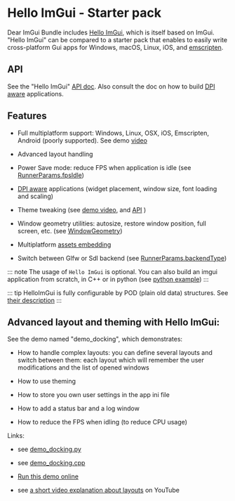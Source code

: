 # Hello ImGui - Starter pack

Dear ImGui Bundle includes [Hello ImGui](https://github.com/pthom/hello_imgui), which is itself based on ImGui. \"Hello ImGui\" can be compared to a starter pack that enables to easily write cross-platform Gui apps for Windows, macOS, Linux, iOS, and [emscripten](https://en.wikipedia.org/wiki/Emscripten).

## API

See the \"Hello ImGui\" [API doc](https://github.com/pthom/hello_imgui/blob/master/src/hello_imgui/hello_imgui_api.md). Also consult the doc on how to build [DPI aware](https://github.com/pthom/hello_imgui/tree/master/src/hello_imgui/dpi_aware.h) applications.

## Features

-   Full multiplatform support: Windows, Linux, OSX, iOS, Emscripten, Android (poorly supported). See demo [video](https://traineq.org/HelloImGui_6_Platforms.mp4)

-   Advanced layout handling

-   Power Save mode: reduce FPS when application is idle (see [RunnerParams.fpsIdle](https://github.com/pthom/hello_imgui/blob/master/src/hello_imgui/runner_params.h))

-   [DPI aware](https://github.com/pthom/hello_imgui/tree/master/src/hello_imgui/dpi_aware.h) applications (widget placement, window size, font loading and scaling)

-   Theme tweaking (see [demo video](https://www.youtube.com/watch?v=4f_-3DDcAZk), and [API](https://github.com/pthom/hello_imgui/blob/master/src/hello_imgui/imgui_theme.h) )

-   Window geometry utilities: autosize, restore window position, full screen, etc. (see [WindowGeometry](https://github.com/pthom/hello_imgui/blob/master/src/hello_imgui/app_window_params.h))

-   Multiplatform [assets embedding](https://github.com/pthom/hello_imgui/blob/master/src/hello_imgui/hello_imgui_assets.h)

-   Switch between Glfw or Sdl backend (see [RunnerParams.backendType](https://github.com/pthom/hello_imgui/blob/master/src/hello_imgui/runner_params.h))

::: note
The usage of `Hello ImGui` is optional. You can also build an imgui application from scratch, in C++ or in python (see [python example](https://github.com/pthom/imgui_bundle/tree/doc/bindings/imgui_bundle/demos_python/demos_immapp/imgui_example_glfw_opengl3.py))
:::

::: tip
HelloImGui is fully configurable by POD (plain old data) structures. See [their description](https://github.com/pthom/hello_imgui/blob/master/src/hello_imgui/hello_imgui_api.md)
:::

## Advanced layout and theming with Hello ImGui:

See the demo named \"demo_docking\", which demonstrates:

-   How to handle complex layouts: you can define several layouts and switch between them: each layout which will remember the user modifications and the list of opened windows

-   How to use theming

-   How to store you own user settings in the app ini file

-   How to add a status bar and a log window

-   How to reduce the FPS when idling (to reduce CPU usage)

Links:

-   see [demo_docking.py](https://github.com/pthom/imgui_bundle//blob/main/bindings/imgui_bundle/demos_python/demos_immapp/demo_docking.py)

-   see [demo_docking.cpp](https://github.com/pthom/imgui_bundle//blob/main/bindings/imgui_bundle/demos_cpp/demos_immapp/demo_docking.cpp)

-   [Run this demo online](https://traineq.org/ImGuiBundle/emscripten/bin/demo_docking.html)

-   see [a short video explanation about layouts](https://www.youtube.com/watch?v=XKxmz__F4ow) on YouTube
